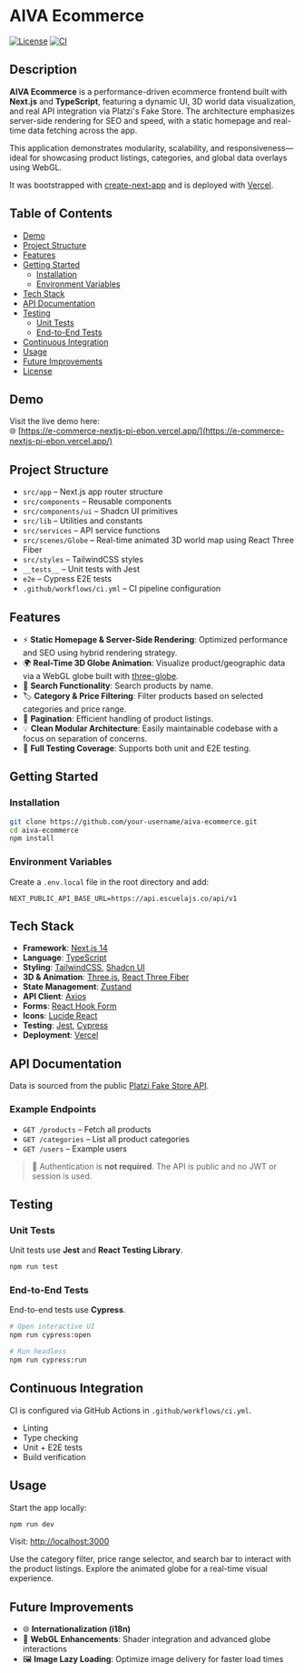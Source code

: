 # AIVA Ecommerce

[![License](https://img.shields.io/badge/license-MIT-blue.svg)](https://opensource.org/licenses/MIT)
[![CI](https://github.com/your-username/aiva-ecommerce/actions/workflows/ci.yml/badge.svg)](https://github.com/your-username/aiva-ecommerce/actions/workflows/ci.yml)

## Description

**AIVA Ecommerce** is a performance-driven ecommerce frontend built with **Next.js** and **TypeScript**, featuring a dynamic UI, 3D world data visualization, and real API integration via Platzi's Fake Store. The architecture emphasizes server-side rendering for SEO and speed, with a static homepage and real-time data fetching across the app.

This application demonstrates modularity, scalability, and responsiveness—ideal for showcasing product listings, categories, and global data overlays using WebGL.

It was bootstrapped with [create-next-app](https://nextjs.org/docs/pages/api-reference/create-next-app) and is deployed with [Vercel](https://vercel.com/).

## Table of Contents

- [Demo](#demo)
- [Project Structure](#project-structure)
- [Features](#features)
- [Getting Started](#getting-started)
  - [Installation](#installation)
  - [Environment Variables](#environment-variables)
- [Tech Stack](#tech-stack)
- [API Documentation](#api-documentation)
- [Testing](#testing)
  - [Unit Tests](#unit-tests)
  - [End-to-End Tests](#end-to-end-tests)
- [Continuous Integration](#continuous-integration)
- [Usage](#usage)
- [Future Improvements](#future-improvements)
- [License](#license)

## Demo

Visit the live demo here:  
🌐 [https://e-commerce-nextjs-pi-ebon.vercel.app/](https://e-commerce-nextjs-pi-ebon.vercel.app/)

## Project Structure

- `src/app` – Next.js app router structure
- `src/components` – Reusable components
- `src/components/ui` – Shadcn UI primitives
- `src/lib` – Utilities and constants
- `src/services` – API service functions
- `src/scenes/Globe` – Real-time animated 3D world map using React Three Fiber
- `src/styles` – TailwindCSS styles
- `__tests__` – Unit tests with Jest
- `e2e` – Cypress E2E tests
- `.github/workflows/ci.yml` – CI pipeline configuration

## Features

- ⚡ **Static Homepage & Server-Side Rendering**: Optimized performance and SEO using hybrid rendering strategy.
- 🌍 **Real-Time 3D Globe Animation**: Visualize product/geographic data via a WebGL globe built with [three-globe](https://www.npmjs.com/package/three-globe).
- 🔎 **Search Functionality**: Search products by name.
- 🏷️ **Category & Price Filtering**: Filter products based on selected categories and price range.
- 📄 **Pagination**: Efficient handling of product listings.
- 💡 **Clean Modular Architecture**: Easily maintainable codebase with a focus on separation of concerns.
- 🧪 **Full Testing Coverage**: Supports both unit and E2E testing.

## Getting Started

### Installation

```bash
git clone https://github.com/your-username/aiva-ecommerce.git
cd aiva-ecommerce
npm install
````

### Environment Variables

Create a `.env.local` file in the root directory and add:

```env
NEXT_PUBLIC_API_BASE_URL=https://api.escuelajs.co/api/v1
```

## Tech Stack

* **Framework**: [Next.js 14](https://nextjs.org/)
* **Language**: [TypeScript](https://www.typescriptlang.org/)
* **Styling**: [TailwindCSS](https://tailwindcss.com/), [Shadcn UI](https://ui.shadcn.com/)
* **3D & Animation**: [Three.js](https://threejs.org/), [React Three Fiber](https://docs.pmnd.rs/react-three-fiber)
* **State Management**: [Zustand](https://github.com/pmndrs/zustand)
* **API Client**: [Axios](https://axios-http.com/)
* **Forms**: [React Hook Form](https://react-hook-form.com/)
* **Icons**: [Lucide React](https://lucide.dev/)
* **Testing**: [Jest](https://jestjs.io/), [Cypress](https://www.cypress.io/)
* **Deployment**: [Vercel](https://vercel.com/)

## API Documentation

Data is sourced from the public [Platzi Fake Store API](https://api.escuelajs.co/docs/).

### Example Endpoints

* `GET /products` – Fetch all products
* `GET /categories` – List all product categories
* `GET /users` – Example users

> 🛑 Authentication is **not required**. The API is public and no JWT or session is used.

## Testing

### Unit Tests

Unit tests use **Jest** and **React Testing Library**.

```bash
npm run test
```

### End-to-End Tests

End-to-end tests use **Cypress**.

```bash
# Open interactive UI
npm run cypress:open

# Run headless
npm run cypress:run
```

## Continuous Integration

CI is configured via GitHub Actions in `.github/workflows/ci.yml`.

* Linting
* Type checking
* Unit + E2E tests
* Build verification

## Usage

Start the app locally:

```bash
npm run dev
```

Visit: [http://localhost:3000](http://localhost:3000)

Use the category filter, price range selector, and search bar to interact with the product listings. Explore the animated globe for a real-time visual experience.

## Future Improvements

* 🌐 **Internationalization (i18n)**
* 🧠 **WebGL Enhancements**: Shader integration and advanced globe interactions
* 🖼️ **Image Lazy Loading**: Optimize image delivery for faster load times
